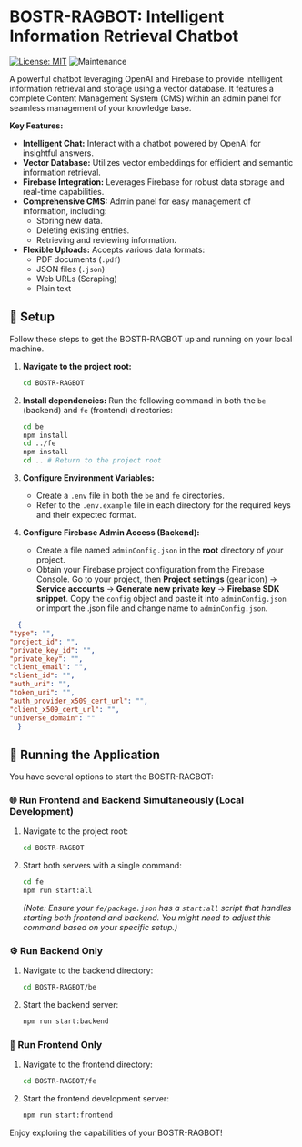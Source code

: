 # BOSTR-RAGBOT: Intelligent Information Retrieval Chatbot

[![License: MIT](https://img.shields.io/badge/License-MIT-yellow.svg)](https://opensource.org/licenses/MIT)
![Maintenance](https://img.shields.io/badge/Maintained-Yes-green.svg)

A powerful chatbot leveraging OpenAI and Firebase to provide intelligent information retrieval and storage using a vector database. It features a complete Content Management System (CMS) within an admin panel for seamless management of your knowledge base.

**Key Features:**

* **Intelligent Chat:** Interact with a chatbot powered by OpenAI for insightful answers.
* **Vector Database:** Utilizes vector embeddings for efficient and semantic information retrieval.
* **Firebase Integration:** Leverages Firebase for robust data storage and real-time capabilities.
* **Comprehensive CMS:** Admin panel for easy management of information, including:
    * Storing new data.
    * Deleting existing entries.
    * Retrieving and reviewing information.
* **Flexible Uploads:** Accepts various data formats:
    * PDF documents (`.pdf`)
    * JSON files (`.json`)
    * Web URLs (Scraping)
    * Plain text

## 🚀 Setup

Follow these steps to get the BOSTR-RAGBOT up and running on your local machine.

1.  **Navigate to the project root:**
    ```bash
    cd BOSTR-RAGBOT
    ```

2.  **Install dependencies:** Run the following command in both the `be` (backend) and `fe` (frontend) directories:
    ```bash
    cd be
    npm install
    cd ../fe
    npm install
    cd .. # Return to the project root
    ```

3.  **Configure Environment Variables:**
    * Create a `.env` file in both the `be` and `fe` directories.
    * Refer to the `.env.example` file in each directory for the required keys and their expected format.

4.  **Configure Firebase Admin Access (Backend):**
    * Create a file named `adminConfig.json` in the **root** directory of your project.
    * Obtain your Firebase project configuration from the Firebase Console. Go to your project, then **Project settings** (gear icon) -> **Service accounts** -> **Generate new private key** -> **Firebase SDK snippet**. Copy the `config` object and paste it into `adminConfig.json` or import the .json file and change name to `adminConfig.json`.

  ```json
    {
  "type": "",
  "project_id": "",
  "private_key_id": "",
  "private_key": "",
  "client_email": "",
  "client_id": "",
  "auth_uri": "",
  "token_uri": "",
  "auth_provider_x509_cert_url": "",
  "client_x509_cert_url": "",
  "universe_domain": ""
    }
  ```

## 🏃 Running the Application

You have several options to start the BOSTR-RAGBOT:

### 🌐 Run Frontend and Backend Simultaneously (Local Development)

1.  Navigate to the project root:
    ```bash
    cd BOSTR-RAGBOT
    ```

2.  Start both servers with a single command:
    ```bash
    cd fe
    npm run start:all
    ```
    *(Note: Ensure your `fe/package.json` has a `start:all` script that handles starting both frontend and backend. You might need to adjust this command based on your specific setup.)*

### ⚙️ Run Backend Only

1.  Navigate to the backend directory:
    ```bash
    cd BOSTR-RAGBOT/be
    ```

2.  Start the backend server:
    ```bash
    npm run start:backend
    ```

### 🎨 Run Frontend Only

1.  Navigate to the frontend directory:
    ```bash
    cd BOSTR-RAGBOT/fe
    ```

2.  Start the frontend development server:
    ```bash
    npm run start:frontend
    ```

Enjoy exploring the capabilities of your BOSTR-RAGBOT!